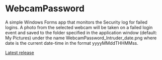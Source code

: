 # WebcamPassword

A simple Windows Forms app that monitors the Security log for failed logins. A photo from the selected webcam will be taken on a failed login event and saved to the folder specified in the application window (default: My Pictures) under the name WebcamPassword_Intruder_date.png where date is the current date-time in the format yyyyMMddTHHMMss. 

[Latest release](https://github.com/mculig/WebcamPassword/releases/download/v1/WebcamPassword.v1.zip)
